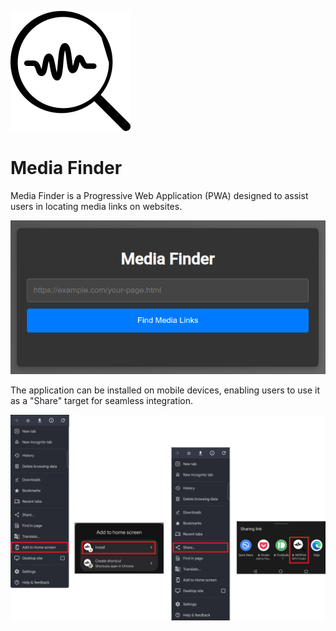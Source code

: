 ![icon.png](src/icon.png)

# Media Finder 

Media Finder is a Progressive Web Application (PWA) designed to assist users in locating media links on websites.

![Media Finder App Preview](pictures/app-preview.png)

The application can be installed on mobile devices, enabling users to use it as a "Share" target for seamless integration.

![PWA Sharing Target](pictures/pwa-share-target.png)